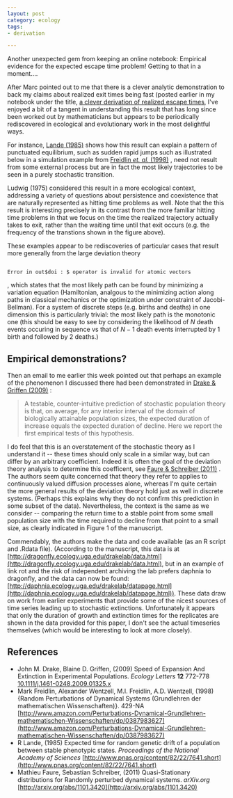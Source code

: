 ```yaml
---
layout: post
category: ecology
tags: 
- derivation

---
```



Another unexpected gem from keeping an online notebook: Empirical evidence for the expected escape time problem!  Getting to that in a moment....

After Marc pointed out to me that there is a clever analytic demonstration to back my claims about realized exit times being fast (posted earlier in my notebook under the title, [a clever derivation of realized escape times](http://carlboettiger.info/2013/04/05/a-clever-derivation-on-realized-escape-times.html), I've enjoyed a bit of a tangent in understanding this result that has long since been worked out by mathematicians but appears to be periodically rediscovered in ecological and evolutionary work in the most delightful ways. 

For instance, <span class="showtooltip" data-html="true" title="<p>Lande R (1985). &ldquo;Expected time for random genetic drift of a population between stable phenotypic states.&rdquo; ."><a href="http://www.pnas.org/content/82/22/7641.short" rel="http://purl.org/spar/cito/citesAsEvidence" >Lande (1985)</a></span>  shows how this result can explain a pattern of punctuated equilibrium, such as sudden rapid jumps such as illustrated below in a simulation example from <a href="http://dx.doi.org/none" rel="http://purl.org/spar/cito/citesAsAuthority" >Freidlin _et. al._ (1998)</a> , need not result from some external process but are in fact the most likely trajectories to be seen in a purely stochastic transition.  

Ludwig (1975) considered this result in a more ecological context, addressing a variety of questions about persistence and coexistence that are naturally represented as hitting time problems as well.  Note that the this result is interesting precisely in its contrast from the more familiar hitting time problems in that we focus on the time the realized trajectory actually takes to exit, rather than the waiting time until that exit occurs (e.g. the frequency of the transtions shown in the figure above).  



These examples appear to be rediscoveries of particular cases that result more generally from the large deviation theory 

```

Error in out$doi : $ operator is invalid for atomic vectors

```

, which states that the most likely path can be found by minimizing a variation equation (Hamiltonian, analgous to the minimizing action along paths in classical mechanics or the optimization under constraint of Jacobi-Bellman).  For a system of discrete steps (e.g. births and deaths) in one dimension this is particularly trivial: the most likely path is the monotonic one (this should be easy to see by considering the likelihood of $N$ death events occuring in sequence vs that of $N-1$ death events interrupted by 1 birth and followed by 2 deaths.)  

## Empirical demonstrations? 

Then an email to me earlier this week pointed out that perhaps an example of the phenomenon I discussed there had been demonstrated in <span class="showtooltip" data-html="true" title="<p>Drake J and Griffen B (2009). &ldquo;Speed of Expansion And Extinction in Experimental Populations.&rdquo; Ecology Letters, 12, pp. 772&ndash;778. ISSN 1461023X."><a href="http://dx.doi.org/10.1111/j.1461-0248.2009.01325.x" rel="http://purl.org/spar/cito/citesAsEvidence" >Drake & Griffen (2009)</a></span> : 

> A testable, counter-intuitive prediction of stochastic population theory is that, on average, for any interior interval of the domain of biologically attainable population sizes, the expected duration of increase equals the expected duration of decline. Here we report the first empirical tests of this hypothesis.

I do feel that this is an overstatement of the stochastic theory as I understand it -- these times should only scale in a similar way, but can differ by an arbitrary coefficient.  Indeed it is often the goal of the deviation theory analysis to determine this coefficent, see <span class="showtooltip" data-html="true" title="<p>Faure M and Schreiber SJ (2011). &ldquo;Quasi-Stationary distributions for Randomly perturbed dynamical systems.&rdquo; ."><a href="http://arxiv.org/abs/1101.3420" rel="http://purl.org/spar/cito/citesAsAuthority" >Faure & Schreiber (2011)</a></span> . The authors seem quite concerned that theory they refer to applies to continuously valued diffusion processes alone, whereas I'm quite certain the more general results of the deviation theory hold just as well in discrete systems.  (Perhaps this explains why they do not confirm this prediction in some subset of the data).  Nevertheless, the context is the same as we consider -- comparing the return time to a stable point from some small population size with the time required to decline from that point to a small size, as clearly indicated in Figure 1 of the manuscript.  


Commendably, the authors make the data and code available (as an R script and .Rdata file).  (According to the manuscript, this data is at [http://dragonfly.ecology.uga.edu/drakelab/data.html](http://dragonfly.ecology.uga.edu/drakelab/data.html), but in an example of link rot and the risk of independent archiving the lab prefers daphnia to dragonfly, and the data can now be found: [http://daphnia.ecology.uga.edu/drakelab/datapage.html](http://daphnia.ecology.uga.edu/drakelab/datapage.html)).  These data draw on work from earlier experiments that provide some of the nicest sources of time series leading up to stochastic extinctions.  Unfortunately it appears that only the duration of growth and extinction times for the replicates are shown in the data provided for this paper, I don't see the actual timeseries themselves (which would be interesting to look at more closely).  




## References


- John M. Drake, Blaine D. Griffen,   (2009) Speed of Expansion And Extinction in Experimental Populations.  *Ecology Letters*  **12**  772-778  [10.1111/j.1461-0248.2009.01325.x](http://dx.doi.org/10.1111/j.1461-0248.2009.01325.x)
- Mark Freidlin, Alexander Wentzell, M.I. Freidlin, A.D. Wentzell,   (1998) {Random Perturbations of Dynamical Systems (Grundlehren der mathematischen Wissenschaften)}.  429-NA  [http://www.amazon.com/Perturbations-Dynamical-Grundlehren-mathematischen-Wissenschaften/dp/0387983627](http://www.amazon.com/Perturbations-Dynamical-Grundlehren-mathematischen-Wissenschaften/dp/0387983627)
- R Lande,   (1985) Expected time for random genetic drift of a population between stable phenotypic states.  *Proceedings of the National Academy of Sciences*  [http://www.pnas.org/content/82/22/7641.short](http://www.pnas.org/content/82/22/7641.short)
- Mathieu Faure, Sebastian Schreiber,   (2011) Quasi-Stationary distributions for Randomly perturbed dynamical systems.  *arXiv.org*  [http://arxiv.org/abs/1101.3420](http://arxiv.org/abs/1101.3420)




